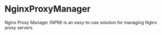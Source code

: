 # NginxProxyManager
Nginx Proxy Manager (NPM) is an easy-to-use solution for managing Nginx proxy servers.
